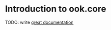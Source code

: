 # Introduction to ook.core

TODO: write [great documentation](http://jacobian.org/writing/what-to-write/)
